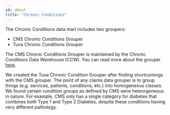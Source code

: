 ```yaml
---
id: about
title: "Chronic Conditions"
---
```


The Chronic Conditions data mart includes two groupers:

- CMS Chronic Conditions Grouper
- Tuva Chronic Conditions Grouper

The CMS Chronic Conditions Grouper is maintained by the Chronic Conditions Data Warehouse (CCW).  You can read more about the grouper [here](https://www2.ccwdata.org/web/guest/condition-categories).  

We created the Tuva Chronic Condition Grouper after finding shortcomings with the CMS grouper.  The point of any claims data grouper is to group things (e.g. services, patients, conditions, etc.) into homogeneous classes.  We found certain condition groups as defined by CMS were heterogeneous in nature.  For example, CMS only has a single category for diabetes that combines both Type 1 and Type 2 Diabetes, despite these conditions having very different pathology.
